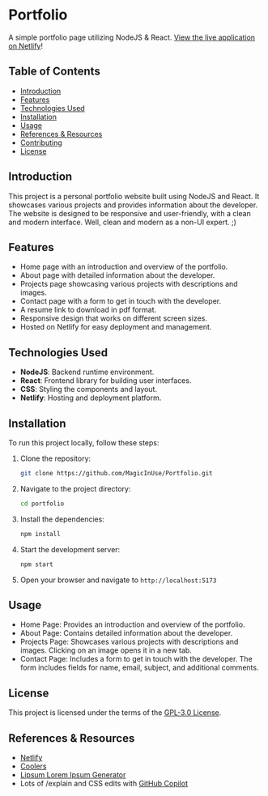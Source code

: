 # Portfolio

A simple portfolio page utilizing NodeJS & React. [View the live application on Netlify](https://jacobnorr.netlify.app/)!

## Table of Contents

- [Introduction](#introduction)
- [Features](#features)
- [Technologies Used](#technologies-used)
- [Installation](#installation)
- [Usage](#usage)
- [References & Resources](#references--resources)
- [Contributing](#contributing)
- [License](#license)

## Introduction

This project is a personal portfolio website built using NodeJS and React. It showcases various projects and provides information about the developer. The website is designed to be responsive and user-friendly, with a clean and modern interface. Well, clean and modern as a non-UI expert. ;)

## Features

- Home page with an introduction and overview of the portfolio.
- About page with detailed information about the developer.
- Projects page showcasing various projects with descriptions and images.
- Contact page with a form to get in touch with the developer.
- A resume link to download in pdf format.
- Responsive design that works on different screen sizes.
- Hosted on Netlify for easy deployment and management.

## Technologies Used

- **NodeJS**: Backend runtime environment.
- **React**: Frontend library for building user interfaces.
- **CSS**: Styling the components and layout.
- **Netlify**: Hosting and deployment platform.

## Installation

To run this project locally, follow these steps:

1. Clone the repository:
   ```sh
   git clone https://github.com/MagicInUse/Portfolio.git
2. Navigate to the project directory:
    ```sh
    cd portfolio
3. Install the dependencies:
    ```sh
    npm install
4. Start the development server:
    ```sh
    npm start
5. Open your browser and navigate to ```http://localhost:5173```

## Usage

- Home Page: Provides an introduction and overview of the portfolio.
- About Page: Contains detailed information about the developer.
- Projects Page: Showcases various projects with descriptions and images. Clicking on an image opens it in a new tab.
- Contact Page: Includes a form to get in touch with the developer. The form includes fields for name, email, subject, and additional comments.

## License

This project is licensed under the terms of the [GPL-3.0 License](https://github.com/MagicInUse/Portfolio/blob/main/LICENSE).

## References & Resources

- [Netlify](https://app.netlify.com/)
- [Coolers](https://coolors.co/)
- [Lipsum Lorem Ipsum Generator](https://www.lipsum.com/)
- Lots of /explain and CSS edits with [GitHub Copilot](https://github.com/features/copilot)
